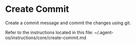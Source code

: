 # Create Commit

Create a commit message and commit the changes using git.

Refer to the instructions located in this file:
~/.agent-os/instructions/core/create-commit.md
